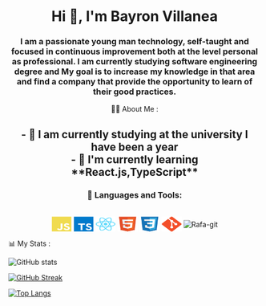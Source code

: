 
<div id="header" align="center">
        <h1 align="center">Hi 👋, I'm Bayron Villanea</h1>
        <h3 align="center">I am a passionate young man
            technology, self-taught and focused
            in continuous improvement both at the level
            personal as professional.
            I am currently studying
            software engineering degree and
            My goal is to increase my
            knowledge in that area and
            find a company that
            provide the opportunity to learn
            of their good practices.</h3>
            
  <div id="about" aling="center">
 👨‍💻 About Me :
  <h2 aling="center" >
          - 📝 I am currently studying at the university I have been a year </br>
    - 🌱 I'm currently learning **React.js,TypeScript**
     </h2>
    
    
</div>
   
   <h3>🔨 Languages and Tools:</h3>
   <div style="display: inline_block"><br>
  <img align="center" alt="Rafa-Js" height="30" width="40" src="https://raw.githubusercontent.com/devicons/devicon/master/icons/javascript/javascript-plain.svg">
  <img align="center" alt="Rafa-Ts" height="30" width="40" src="https://raw.githubusercontent.com/devicons/devicon/master/icons/typescript/typescript-plain.svg">
  <img align="center" alt="Rafa-React" height="30" width="40" src="https://raw.githubusercontent.com/devicons/devicon/master/icons/react/react-original.svg">
  <img align="center" alt="Rafa-HTML" height="30" width="40" src="https://raw.githubusercontent.com/devicons/devicon/master/icons/html5/html5-original.svg">
  <img align="center" alt="Rafa-CSS" height="30" width="40" src="https://raw.githubusercontent.com/devicons/devicon/master/icons/css3/css3-original.svg">
  <img align="center" alt="Rafa-git" height="30" width="40" src="https://raw.githubusercontent.com/devicons/devicon/master/icons/git/git-original.svg">
  <img align="center" alt="Rafa-git" height="30" width="40" src="https://cdn.jsdelivr.net/gh/devicons/devicon/icons/mysql/mysql-original-wordmark.svg" />
          
            
          
          

  
 </div>
  </div>

📊 My Stats :

 ![GitHub stats](https://github-readme-stats.vercel.app/api?username=Bayronvillanea&show_icons=true&theme=radical)
    
  [![GitHub Streak](http://github-readme-streak-stats.herokuapp.com?user=bayronvillanea&theme=onedark)](https://git.io/streak-stats)
    
  [![Top Langs](https://github-readme-stats.vercel.app/api/top-langs/?username=bayronvillanea&theme=tokyonight)](https://github.com/anuraghazra/github-readme-stats)
